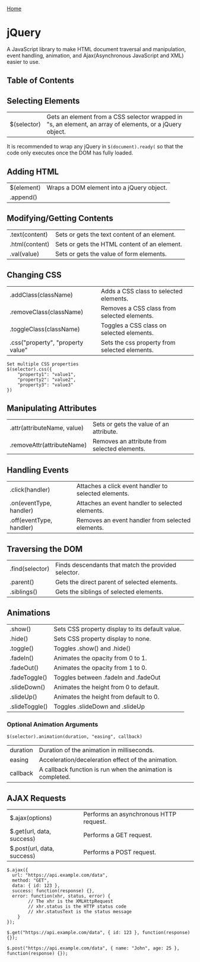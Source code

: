 [Home](./README.md)

# jQuery
A JavaScript library to make HTML document traversal and manipulation, event handling, animation, and Ajax(Asynchronous JavaScript and XML) easier to use.

## Table of Contents

## Selecting Elements

|             |                                                                                                          |
|-------------|----------------------------------------------------------------------------------------------------------|
| $(selector) | Gets an element from a CSS selector wrapped in "s, an element, an array of elements, or a jQuery object. |


It is recommended to wrap any jQuery in `$(document).ready(` so that the code only executes once the DOM has fully loaded.

## Adding HTML

|            |                                           |
|------------|-------------------------------------------|
| $(element) | Wraps a DOM element into a jQuery object. |
| .append()  |

## Modifying/Getting Contents

|                |                                              |
|----------------|----------------------------------------------|
| .text(content) | Sets or gets the text content of an element. |
| .html(content) | Sets or gets the HTML content of an element. |
| .val(value)    | Sets or gets the value of form elements.     |

## Changing CSS

|                                   |                                               |
|-----------------------------------|-----------------------------------------------|
| .addClass(className)              | Adds a CSS class to selected elements.        |
| .removeClass(className)           | Removes a CSS class from selected elements.   |
| .toggleClass(className)           | Toggles a CSS class on selected elements.     |
| .css("property", "property value" | Sets the css property from selected elements. |

```
Set multiple CSS properties
$(selector).css({
    "property1": "value1",
    "property2": "value2",
    "property3": "value3"
})
```

## Manipulating Attributes

|                             |                                              |
|-----------------------------|----------------------------------------------|
| .attr(attributeName, value) | Sets or gets the value of an attribute.      |
| .removeAttr(attributeName)  | Removes an attribute from selected elements. |

## Handling Events

|                          |                                                      |
|--------------------------|------------------------------------------------------|
| .click(handler)          | Attaches a click event handler to selected elements. |
| .on(eventType, handler)  | Attaches an event handler to selected elements.      |
| .off(eventType, handler) | Removes an event handler from selected elements.     |

## Traversing the DOM

|                 |                                                     |
|-----------------|-----------------------------------------------------|
| .find(selector) | Finds descendants that match the provided selector. |
| .parent()       | Gets the direct parent of selected elements.        |
| .siblings()     | Gets the siblings of selected elements.             |

## Animations

|               |                                                 |
|---------------|-------------------------------------------------|
| .show()       | Sets CSS property display to its default value. |
| .hide()       | Sets CSS property display to none.              |
| .toggle()     | Toggles .show() and .hide()                     |
| .fadeIn()     | Animates the opacity from 0 to 1.               |
| .fadeOut()    | Animates the opacity from 1 to 0.               |
| .fadeToggle() | Toggles between .fadeIn and .fadeOut            |
| .slideDown()  | Animates the height from 0 to default.          |
| .slideUp()    | Animates the height from default to 0.          |
| .slideToggle()    | Toggles .slideDown and .slideUp          |

### Optional Animation Arguments

```
$(selector).animation(duration, "easing", callback)
```

|          |                                                             |
|----------|-------------------------------------------------------------|
| duration | Duration of the animation in milliseconds.                  |
| easing   | Acceleration/deceleration effect of the animation.          |
| callback | A callback function is run when the animation is completed. |

## AJAX Requests

|                            |                                        |
|----------------------------|----------------------------------------|
| $.ajax(options)            | Performs an asynchronous HTTP request. |
| $.get(url, data, success)  | Performs a GET request.                |
| $.post(url, data, success) | Performs a POST request.               |

```
$.ajax({
  url: "https://api.example.com/data",
  method: "GET",
  data: { id: 123 },
  success: function(response) {},
  error: function(xhr, status, error) {
        // The xhr is the XMLHttpRequest
        // xhr.status is the HTTP status code
        // xhr.statusText is the status message
    }
});
```

```
$.get("https://api.example.com/data", { id: 123 }, function(response) {});
```

```
$.post("https://api.example.com/data", { name: "John", age: 25 }, function(response) {});
```
